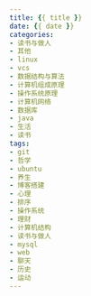 ```yaml
---
title: {{ title }}
date: {{ date }}
categories:
- 读书与做人 
- 其他 
- linux 
- vcs 
- 数据结构与算法
- 计算机组成原理
- 操作系统原理
- 计算机网络
- 数据库
- java
- 生活
- 读书
tags:
- git 
- 哲学
- ubuntu 
- 养生 
- 博客搭建 
- 心理 
- 排序 
- 操作系统 
- 理财 
- 计算机结构 
- 读书与做人
- mysql
- web
- 聊天
- 历史
- 运动
---
```

